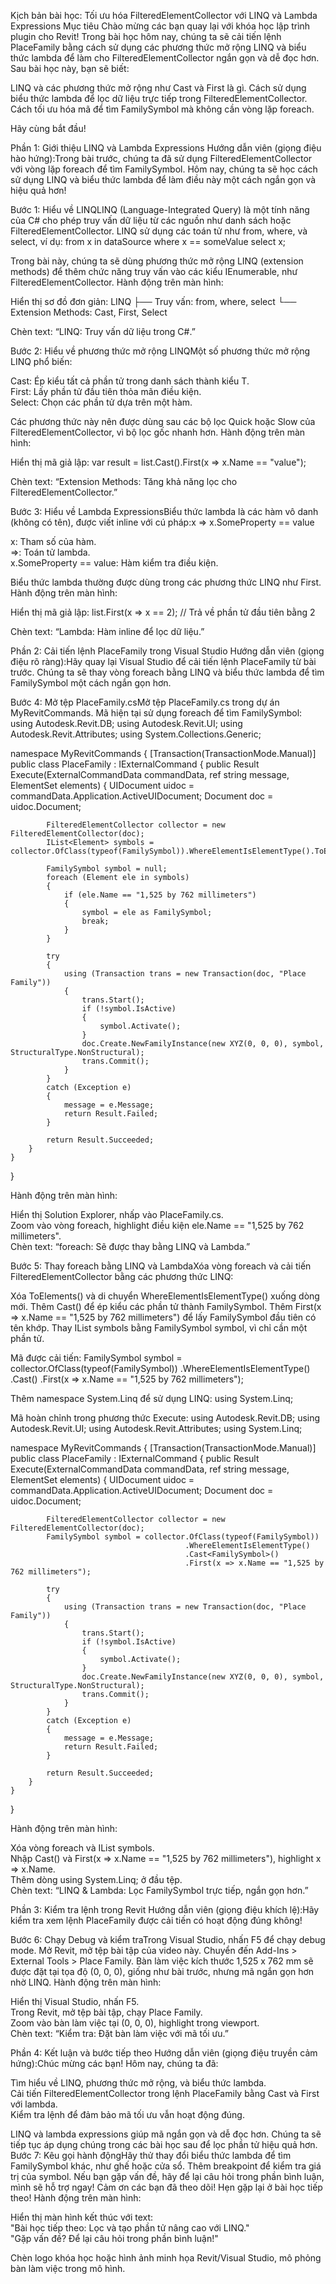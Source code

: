 Kịch bản bài học: Tối ưu hóa FilteredElementCollector với LINQ và Lambda Expressions
Mục tiêu
Chào mừng các bạn quay lại với khóa học lập trình plugin cho Revit! Trong bài học hôm nay, chúng ta sẽ cải tiến lệnh PlaceFamily bằng cách sử dụng các phương thức mở rộng LINQ và biểu thức lambda để làm cho FilteredElementCollector ngắn gọn và dễ đọc hơn. Sau bài học này, bạn sẽ biết:

LINQ và các phương thức mở rộng như Cast và First là gì.
Cách sử dụng biểu thức lambda để lọc dữ liệu trực tiếp trong FilteredElementCollector.
Cách tối ưu hóa mã để tìm FamilySymbol mà không cần vòng lặp foreach.

Hãy cùng bắt đầu!

Phần 1: Giới thiệu LINQ và Lambda Expressions
Hướng dẫn viên (giọng điệu hào hứng):Trong bài trước, chúng ta đã sử dụng FilteredElementCollector với vòng lặp foreach để tìm FamilySymbol. Hôm nay, chúng ta sẽ học cách sử dụng LINQ và biểu thức lambda để làm điều này một cách ngắn gọn và hiệu quả hơn!

Bước 1: Hiểu về LINQLINQ (Language-Integrated Query) là một tính năng của C# cho phép truy vấn dữ liệu từ các nguồn như danh sách hoặc FilteredElementCollector. LINQ sử dụng các toán tử như from, where, và select, ví dụ:
from x in dataSource where x == someValue select x;

Trong bài này, chúng ta sẽ dùng phương thức mở rộng LINQ (extension methods) để thêm chức năng truy vấn vào các kiểu IEnumerable, như FilteredElementCollector.
Hành động trên màn hình:  

Hiển thị sơ đồ đơn giản:  LINQ
├── Truy vấn: from, where, select
└── Extension Methods: Cast, First, Select


Chèn text: “LINQ: Truy vấn dữ liệu trong C#.”


Bước 2: Hiểu về phương thức mở rộng LINQMột số phương thức mở rộng LINQ phổ biến:

Cast: Ép kiểu tất cả phần tử trong danh sách thành kiểu T.  
First: Lấy phần tử đầu tiên thỏa mãn điều kiện.  
Select: Chọn các phần tử dựa trên một hàm.

Các phương thức này nên được dùng sau các bộ lọc Quick hoặc Slow của FilteredElementCollector, vì bộ lọc gốc nhanh hơn.
Hành động trên màn hình:  

Hiển thị mã giả lập:  var result = list.Cast<Type>().First(x => x.Name == "value");


Chèn text: “Extension Methods: Tăng khả năng lọc cho FilteredElementCollector.”


Bước 3: Hiểu về Lambda ExpressionsBiểu thức lambda là các hàm vô danh (không có tên), được viết inline với cú pháp:x => x.SomeProperty == value  

x: Tham số của hàm.  
=>: Toán tử lambda.  
x.SomeProperty == value: Hàm kiểm tra điều kiện.

Biểu thức lambda thường được dùng trong các phương thức LINQ như First.
Hành động trên màn hình:  

Hiển thị mã giả lập:  list.First(x => x == 2); // Trả về phần tử đầu tiên bằng 2


Chèn text: “Lambda: Hàm inline để lọc dữ liệu.”




Phần 2: Cải tiến lệnh PlaceFamily trong Visual Studio
Hướng dẫn viên (giọng điệu rõ ràng):Hãy quay lại Visual Studio để cải tiến lệnh PlaceFamily từ bài trước. Chúng ta sẽ thay vòng foreach bằng LINQ và biểu thức lambda để tìm FamilySymbol một cách ngắn gọn hơn.

Bước 4: Mở tệp PlaceFamily.csMở tệp PlaceFamily.cs trong dự án MyRevitCommands. Mã hiện tại sử dụng foreach để tìm FamilySymbol:
using Autodesk.Revit.DB;
using Autodesk.Revit.UI;
using Autodesk.Revit.Attributes;
using System.Collections.Generic;

namespace MyRevitCommands
{
    [Transaction(TransactionMode.Manual)]
    public class PlaceFamily : IExternalCommand
    {
        public Result Execute(ExternalCommandData commandData, ref string message, ElementSet elements)
        {
            UIDocument uidoc = commandData.Application.ActiveUIDocument;
            Document doc = uidoc.Document;

            FilteredElementCollector collector = new FilteredElementCollector(doc);
            IList<Element> symbols = collector.OfClass(typeof(FamilySymbol)).WhereElementIsElementType().ToElements();

            FamilySymbol symbol = null;
            foreach (Element ele in symbols)
            {
                if (ele.Name == "1,525 by 762 millimeters")
                {
                    symbol = ele as FamilySymbol;
                    break;
                }
            }

            try
            {
                using (Transaction trans = new Transaction(doc, "Place Family"))
                {
                    trans.Start();
                    if (!symbol.IsActive)
                    {
                        symbol.Activate();
                    }
                    doc.Create.NewFamilyInstance(new XYZ(0, 0, 0), symbol, StructuralType.NonStructural);
                    trans.Commit();
                }
            }
            catch (Exception e)
            {
                message = e.Message;
                return Result.Failed;
            }

            return Result.Succeeded;
        }
    }
}

Hành động trên màn hình:  

Hiển thị Solution Explorer, nhấp vào PlaceFamily.cs.  
Zoom vào vòng foreach, highlight điều kiện ele.Name == "1,525 by 762 millimeters".  
Chèn text: “foreach: Sẽ được thay bằng LINQ và Lambda.”


Bước 5: Thay foreach bằng LINQ và LambdaXóa vòng foreach và cải tiến FilteredElementCollector bằng các phương thức LINQ:

Xóa ToElements() và di chuyển WhereElementIsElementType() xuống dòng mới.
Thêm Cast() để ép kiểu các phần tử thành FamilySymbol.
Thêm First(x => x.Name == "1,525 by 762 millimeters") để lấy FamilySymbol đầu tiên có tên khớp.
Thay IList symbols bằng FamilySymbol symbol, vì chỉ cần một phần tử.

Mã được cải tiến:
FamilySymbol symbol = collector.OfClass(typeof(FamilySymbol))
                               .WhereElementIsElementType()
                               .Cast<FamilySymbol>()
                               .First(x => x.Name == "1,525 by 762 millimeters");

Thêm namespace System.Linq để sử dụng LINQ:
using System.Linq;

Mã hoàn chỉnh trong phương thức Execute:
using Autodesk.Revit.DB;
using Autodesk.Revit.UI;
using Autodesk.Revit.Attributes;
using System.Linq;

namespace MyRevitCommands
{
    [Transaction(TransactionMode.Manual)]
    public class PlaceFamily : IExternalCommand
    {
        public Result Execute(ExternalCommandData commandData, ref string message, ElementSet elements)
        {
            UIDocument uidoc = commandData.Application.ActiveUIDocument;
            Document doc = uidoc.Document;

            FilteredElementCollector collector = new FilteredElementCollector(doc);
            FamilySymbol symbol = collector.OfClass(typeof(FamilySymbol))
                                           .WhereElementIsElementType()
                                           .Cast<FamilySymbol>()
                                           .First(x => x.Name == "1,525 by 762 millimeters");

            try
            {
                using (Transaction trans = new Transaction(doc, "Place Family"))
                {
                    trans.Start();
                    if (!symbol.IsActive)
                    {
                        symbol.Activate();
                    }
                    doc.Create.NewFamilyInstance(new XYZ(0, 0, 0), symbol, StructuralType.NonStructural);
                    trans.Commit();
                }
            }
            catch (Exception e)
            {
                message = e.Message;
                return Result.Failed;
            }

            return Result.Succeeded;
        }
    }
}

Hành động trên màn hình:  

Xóa vòng foreach và IList symbols.  
Nhập Cast() và First(x => x.Name == "1,525 by 762 millimeters"), highlight x => x.Name.  
Thêm dòng using System.Linq; ở đầu tệp.  
Chèn text: “LINQ & Lambda: Lọc FamilySymbol trực tiếp, ngắn gọn hơn.”




Phần 3: Kiểm tra lệnh trong Revit
Hướng dẫn viên (giọng điệu khích lệ):Hãy kiểm tra xem lệnh PlaceFamily được cải tiến có hoạt động đúng không!

Bước 6: Chạy Debug và kiểm traTrong Visual Studio, nhấn F5 để chạy debug mode. Mở Revit, mở tệp bài tập của video này. Chuyển đến Add-Ins > External Tools > Place Family. Bàn làm việc kích thước 1,525 x 762 mm sẽ được đặt tại tọa độ (0, 0, 0), giống như bài trước, nhưng mã ngắn gọn hơn nhờ LINQ.
Hành động trên màn hình:  

Hiển thị Visual Studio, nhấn F5.  
Trong Revit, mở tệp bài tập, chạy Place Family.  
Zoom vào bàn làm việc tại (0, 0, 0), highlight trong viewport.  
Chèn text: “Kiểm tra: Đặt bàn làm việc với mã tối ưu.”




Phần 4: Kết luận và bước tiếp theo
Hướng dẫn viên (giọng điệu truyền cảm hứng):Chúc mừng các bạn! Hôm nay, chúng ta đã:

Tìm hiểu về LINQ, phương thức mở rộng, và biểu thức lambda.  
Cải tiến FilteredElementCollector trong lệnh PlaceFamily bằng Cast và First với lambda.  
Kiểm tra lệnh để đảm bảo mã tối ưu vẫn hoạt động đúng.

LINQ và lambda expressions giúp mã ngắn gọn và dễ đọc hơn. Chúng ta sẽ tiếp tục áp dụng chúng trong các bài học sau để lọc phần tử hiệu quả hơn.
Bước 7: Kêu gọi hành độngHãy thử thay đổi biểu thức lambda để tìm FamilySymbol khác, như ghế hoặc cửa sổ. Thêm breakpoint để kiểm tra giá trị của symbol. Nếu bạn gặp vấn đề, hãy để lại câu hỏi trong phần bình luận, mình sẽ hỗ trợ ngay!
Cảm ơn các bạn đã theo dõi! Hẹn gặp lại ở bài học tiếp theo!
Hành động trên màn hình:  

Hiển thị màn hình kết thúc với text:  
"Bài học tiếp theo: Lọc và tạo phần tử nâng cao với LINQ."  
"Gặp vấn đề? Để lại câu hỏi trong phần bình luận!"


Chèn logo khóa học hoặc hình ảnh minh họa Revit/Visual Studio, mô phỏng bàn làm việc trong mô hình.

